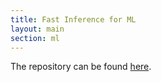 ```yaml
---
title: Fast Inference for ML
layout: main
section: ml
---
```


The repository can be found [here](https://www.youtube.com/watch?v=dQw4w9WgXcQ).
